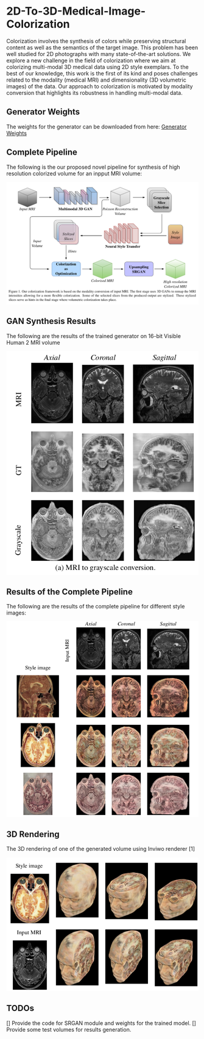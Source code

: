 # 2D-To-3D-Medical-Image-Colorization
Colorization involves the synthesis of colors while preserving structural content as well as the semantics of the target image. This problem has been well studied for 2D photographs with many state-of-the-art solutions. We explore a new challenge in the field of colorization where we aim at colorizing multi-modal 3D medical data using 2D style exemplars. To the best of our knowledge, this work is the first of its kind and poses challenges related to the modality (medical MRI) and dimensionality (3D volumetric images) of the data. Our approach to colorization is motivated by modality conversion that highlights its robustness in handling multi-modal data.

## Generator Weights
The weights for the generator can be downloaded from here: [Generator Weights]()

## Complete Pipeline
The following is the our proposed novel pipeline for synthesis of high resolution colorized volume for an inpput MRI volume:

![pipeline](https://github.com/graphics-research-group/2D-To-3D-Medical-Image-Colorization/blob/master/imgs/pipeline.png)

## GAN Synthesis Results
The following are the results of the trained generator on 16-bit Visible Human 2 MRI volume

![gan](https://github.com/graphics-research-group/2D-To-3D-Medical-Image-Colorization/blob/master/imgs/gan.png)

## Results of the Complete Pipeline
The following are the results of the complete pipeline for different style images:

![results](https://github.com/graphics-research-group/2D-To-3D-Medical-Image-Colorization/blob/master/imgs/generated.png)

## 3D Rendering
The 3D rendering of one of the generated volume using Inviwo renderer [1]

![render](https://github.com/graphics-research-group/2D-To-3D-Medical-Image-Colorization/blob/master/imgs/render.png)

## TODOs
[] Provide the code for SRGAN module and weights for the trained model.
[] Provide some test volumes for results generation.


